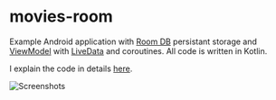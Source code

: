 # movies-room

Example Android application with [Room DB](https://developer.android.com/topic/libraries/architecture/room.html) persistant storage and [ViewModel](https://developer.android.com/topic/libraries/architecture/viewmodel.html) with [LiveData](https://developer.android.com/topic/libraries/architecture/livedata.html) and coroutines. All code is written in Kotlin.

I explain the code in details [here](https://medium.com/@tonia.tkachuk/android-app-example-using-room-database-63f7091e69af).

![Screenshots](https://image.ibb.co/mm3ex7/movies_screenshot.png)
